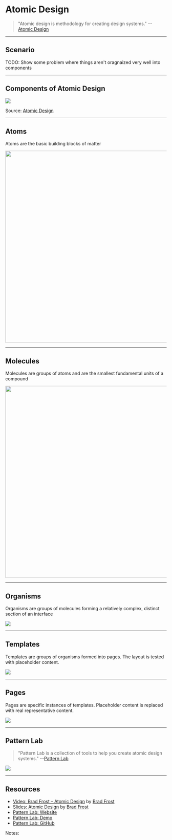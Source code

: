 # Atomic Design
<!-- .slide: data-state="backEndBrian juniorJacob" -->

> "Atomic design is methodology for creating design systems." --[Atomic Design](http://bradfrost.com/blog/post/atomic-web-design/)

------

## Scenario
<!-- .slide: data-state="backEndBrian juniorJacob InProgress" -->

TODO: Show some problem where things aren't oragnaized very well into components

------

## Components of Atomic Design
<!-- .slide: data-state="backEndBrian juniorJacob midLevelMelissa" -->

![](./imgs/atomic-design.png)

Source: [Atomic Design](http://bradfrost.com/blog/post/atomic-web-design/)

------

## Atoms
<!-- .slide: data-state="backEndBrian juniorJacob midLevelMelissa" -->

Atoms are the basic building blocks of matter

<img src="./imgs/atoms.jpg" style="width: 600px;" />

------

## Molecules
<!-- .slide: data-state="backEndBrian juniorJacob midLevelMelissa" -->

Molecules are groups of atoms and are the smallest fundamental units of a compound

<img src="./imgs/molecule.jpg" style="width: 600px;" />

------

## Organisms
<!-- .slide: data-state="backEndBrian juniorJacob midLevelMelissa" -->

Organisms are groups of molecules forming a relatively complex, distinct section of an interface

![](./imgs/organism.jpg)

------

## Templates
<!-- .slide: data-state="backEndBrian juniorJacob midLevelMelissa" -->

Templates are groups of organisms formed into pages. The layout is tested with placeholder content.

![](./imgs/template.jpg)

------

## Pages
<!-- .slide: data-state="backEndBrian juniorJacob midLevelMelissa" -->

Pages are specific instances of templates. Placeholder content is replaced with real representative content.

![](./imgs/page.jpg)

------

## Pattern Lab

> "Pattern Lab is a collection of tools to help you create atomic design systems." --[Pattern Lab](http://patternlab.io/)

[![](./imgs/pattern-lab.png)](http://demo.patternlab.io/)

------

## Resources
<!-- .slide: data-state="backEndBrian juniorJacob midLevelMelissa" -->

* [Video: Brad Frost – Atomic Design](http://vimeo.com/67476280) by [Brad Frost](https://twitter.com/brad_frost)
* [Slides: Atomic Design](http://www.slideshare.net/bradfrostweb/atomic-design?ref=http://bradfrost.com/blog/post/atomic-web-design/) by [Brad Frost](https://twitter.com/brad_frost)
* [Pattern Lab: Website](http://patternlab.io/)
* [Pattern Lab: Demo](http://demo.patternlab.io/)
* [Pattern Lab: GitHub](https://github.com/pattern-lab)

Notes:
